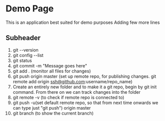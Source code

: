 # Demo Page

This is an application best suited for demo purposes
Adding few more lines

## Subheader

1. git --version
2. git config --list
3. git status
4. git commit -m "Message goes here"
5. git add . (monitor all files for changes)
6. git push origin master (set up remote repo, for publishing changes. git remote add origin ssh@github.com:username/repo_name)
7. Create an entirely new folder and to make it a git repo, begin by git init command. From there on we can track changes into the folder
8. git remote -v (to check if remote repo is connected to)
9. git push -u(set default remote repo, so that from next time onwards we can type just "git push") origin master
10. git branch (to show the current branch)

